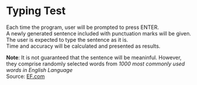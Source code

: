   # Typing Test

  Each time the program, user will be prompted to press ENTER.  
  A newly generated sentence included with punctuation marks will be given.  
  The user is expected to type the sentence as it is.  
  Time and accuracy will be calculated and presented as results.  

  **Note**: It is not guaranteed that the sentence will be meaninful. However, they comprise randomly selected words from *1000 most commonly used words in English Language*  
  Source: [EF.com](https://www.ef.com/wwen/english-resources/english-vocabulary/top-1000-words/)  
